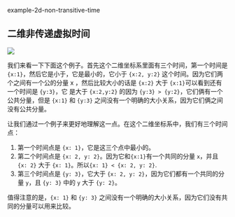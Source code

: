example-2d-non-transitive-time

## 二维非传递虚拟时间

![](crdt-time.excalidraw.png)

我们来看一下下面这个例子。首先这个二维坐标系里面有三个时间，第一个时间是 `{x:1}`，然后它是小于，它是最小的，它小于 `{x:2, y:2}`  这个时间。因为它们两个之间有一个公的分量 x ，然后比较大小的话是 `{x:2}` 大于 `{x:1}`可以看到还有一个时间是 `{y:3}`，它 是大于 `{x:2,y:2}` 的因为 `{y:3} > {y:2}`，它们俩有一个公共分量，但是 `{x:1}` 和 `{y:3}` 之间没有一个明确的大小关系，因为它们俩之间没有公共分量。

让我们通过一个例子来更好地理解这一点。在这个二维坐标系中，我们有三个时间点：

1. 第一个时间点是 `{x: 1}`，它是这三个点中最小的。
2. 第二个时间点是 `{x: 2, y: 2}`。因为它和`{x:1}`有一个共同的分量 `x`，并且 `{x: 2}` 大于 `{x: 1}`。所以`{x: 1} < {x: 2, y: 2}`.
3. 第三个时间点是 `{y: 3}`，它大于 `{x: 2, y: 2}`，因为它们都有一个共同的分量 `y`，且 `{y: 3}` 中的 `y` 大于 `{y: 2}`。

值得注意的是，`{x: 1}` 和 `{y: 3}` 之间没有一个明确的大小关系，因为它们没有共同的分量可以用来比较。